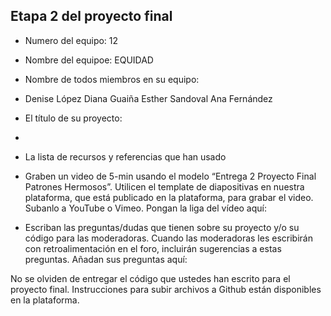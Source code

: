 ## Etapa 2 del proyecto final

- Numero del equipo: 12
- Nombre del equipoe:  EQUIDAD
- Nombre de todos miembros en su equipo:
-  Denise López
Diana Guaiña
Esther Sandoval
Ana Fernández

   
    
- El título de su proyecto:
- 
- La lista de recursos y referencias que han usado

- Graben un video de 5-min usando el modelo “Entrega 2 Proyecto Final Patrones Hermosos”. Utilicen el template de diapositivas en nuestra plataforma, que está publicado en la plataforma, para grabar el video. Subanlo a YouTube o Vimeo. Pongan la liga del vídeo aquí:

- Escriban las preguntas/dudas que tienen sobre su proyecto y/o su código para las moderadoras. Cuando las moderadoras les escribirán con retroalimentación en el foro, incluirán sugerencias a estas preguntas. Añadan sus preguntas aquí:

No se olviden de entregar el código que ustedes han escrito para el proyecto final. Instrucciones para subir archivos a Github están disponibles en la plataforma.
